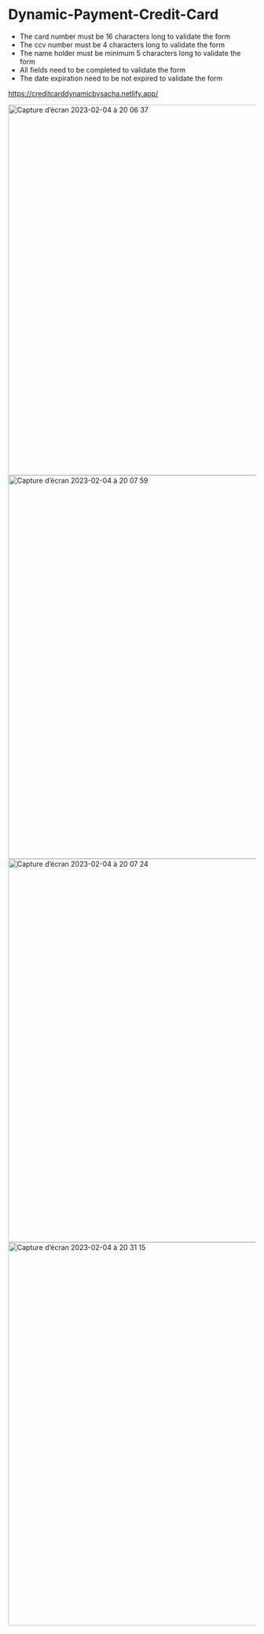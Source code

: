 # Dynamic-Payment-Credit-Card
- The card number must be 16 characters long to validate the form
- The ccv number must be 4 characters long to validate the form
- The name holder must be minimum 5 characters long to validate the form
- All fields need to be completed to validate the form
- The date expiration need to be not expired to validate the form

https://creditcarddynamicbysacha.netlify.app/

<img width="752" alt="Capture d’écran 2023-02-04 à 20 06 37" src="https://user-images.githubusercontent.com/94567706/216783035-77801b62-fc76-474f-b132-93b1abf7ab53.png">
<img width="778" alt="Capture d’écran 2023-02-04 à 20 07 59" src="https://user-images.githubusercontent.com/94567706/216783607-bd84d4bc-afdb-453b-a93c-1aad78bf0a8e.png">
<img width="778" alt="Capture d’écran 2023-02-04 à 20 07 24" src="https://user-images.githubusercontent.com/94567706/216783613-818f1656-450f-4da6-a947-e9ddbbf23619.png">
<img width="778" alt="Capture d’écran 2023-02-04 à 20 31 15" src="https://user-images.githubusercontent.com/94567706/216783772-ba2cf882-e1e8-4abe-9c07-b2501723adc8.png"> 

